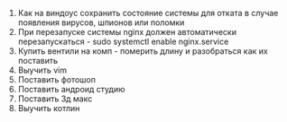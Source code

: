1. Как на виндоус сохранить состояние системы для отката в случае появления вирусов, шпионов или поломки
2. При перезапуске системы nginx должен автоматически перезапускаться - sudo systemctl enable nginx.service 
3. Купить вентили на комп - померить длину и разобраться как их поставить 
4. Выучить vim
5. Поставить фотошоп
6. Поставить андроид студию
7. Поставить 3д макс
8. Выучить котлин